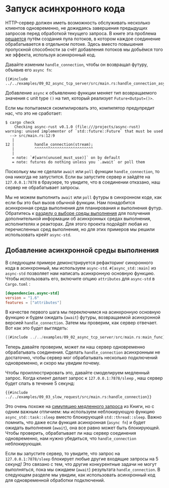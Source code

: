 # Запуск асинхронного кода

HTTP-сервер должен иметь возможность обслуживать несколько клиентов одновременно, не дожидаясь завершения предыдущих запросов перед обработкой текущего запроса. В книге эта проблема [решается](https://doc.rust-lang.org/book/ch20-02-multithreaded.html#turning-our-single-threaded-server-into-a-multithreaded-server) путём создания пула потоков, в котором каждое соединение обрабатывается в отдельном потоке. Здесь вместо повышения пропускной способности за счёт добавления потоков мы добьёмся того же эффекта, используя асинхронный код.

Давайте изменим `handle_connection`, чтобы он возвращал футуру, объявив его `async fn`:

```rust,ignore
{{#include ../../examples/09_02_async_tcp_server/src/main.rs:handle_connection_async}}
```

Добавление `async` к объявлению функции меняет тип возвращаемого значения с unit type `()` на тип, который реализует `Future<Output=()>`.

Если мы попытаемся скомпилировать это, компилятор предупредит нас, что это не сработает:

```console
$ cargo check
    Checking async-rust v0.1.0 (file:///projects/async-rust)
warning: unused implementer of `std::future::Future` that must be used
  --> src/main.rs:12:9
   |
12 |         handle_connection(stream);
   |         ^^^^^^^^^^^^^^^^^^^^^^^^^^
   |
   = note: `#[warn(unused_must_use)]` on by default
   = note: futures do nothing unless you `.await` or poll them
```

Поскольку мы не сделали `await` или `poll` функции `handle_connection`, то она никогда не запустится. Если вы запустите сервер и зайдёте на  `127.0.0.1:7878` в браузере, то увидите, что в соединении отказано, наш сервер не обрабатывает запросы.

Мы не можем выполнить `await` или `poll` футуры в синхронном коде, как если бы это был вызов обычной функции. Нам понадобится асинхронная среда выполнения для планирования и выполнения футур. Обратитесь к [разделу о выборе среды выполнения](../08_ecosystem/00_chapter.md) для получения дополнительной информации об асинхронных средах выполнения, исполнителях и реакторах. Для этого проекта подойдёт любая из перечисленных сред выполнения, но для этих примеров мы решили использовать крейт `async-std`.

## Добавление асинхронной среды выполнения

В следующем примере демонстрируется рефакторинг синхронного кода в асинхронный, мы используем `async-std`. `#[async_std::main]` из `async-std` позволяет нам написать асинхронную основную функцию. Чтобы использовать его, включите опцию `attributes` для `async-std` в `Cargo.toml` :

```toml
[dependencies.async-std]
version = "1.6"
features = ["attributes"]
```

В качестве первого шага мы переключимся на асинхронную основную функцию и будем ожидать (`await`) футуры, возвращаемой асинхронной версией `handle_connection`. Затем мы проверим, как сервер отвечает. Вот как это будет выглядеть:

```rust
{{#include ../../examples/09_02_async_tcp_server/src/main.rs:main_func}}
```

Теперь давайте проверим, может ли наш сервер одновременно обрабатывать соединения. Сделать `handle_connection` асинхронным не достаточно, чтобы сервер мог обрабатывать несколько подключений одновременно, и скоро мы увидим почему.

Чтобы проиллюстрировать это, давайте смоделируем медленный запрос. Когда клиент делает запрос к `127.0.0.1:7878/sleep` , наш сервер будет спать в течение 5 секунд:

```rust,ignore
{{#include ../../examples/09_03_slow_request/src/main.rs:handle_connection}}
```

Это очень похоже на [симуляцию медленного запроса](https://doc.rust-lang.org/book/ch20-02-multithreaded.html#simulating-a-slow-request-in-the-current-server-implementation) из Книги, но с одним важным отличием: мы используем неблокирующую функцию `async_std::task::sleep` вместо блокирующей `std::thread::sleep`. Важно помнить, что даже если функция асинхронная (`async fn`) и будет ожидать выполнения (`await`), она все равно может быть блокирующей. Чтобы проверить, обрабатывает ли наш сервер соединения одновременно, нам нужно убедиться, что `handle_connection` неблокирующая.

Если вы запустите сервер, то увидите, что запрос на `127.0.0.1:7878/sleep` блокирует любые другие входящие запросы на 5 секунд! Это связано с тем, что другие конкурентные задачи не могут выполняться, пока мы ожидаем (`await`) результата `handle_connection`. В следующем разделе мы увидим, как использовать асинхронный код для одновременной обработки подключений.
